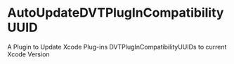# AutoUpdateDVTPlugInCompatibilityUUID
A Plugin to Update Xcode Plug-ins DVTPlugInCompatibilityUUIDs to current Xcode Version
